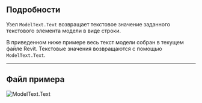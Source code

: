## Подробности
Узел `ModelText.Text` возвращает текстовое значение заданного текстового элемента модели в виде строки.

В приведенном ниже примере весь текст модели собран в текущем файле Revit. Текстовые значения возвращаются с помощью `ModelText.Text`.
___
## Файл примера

![ModelText.Text](./Revit.Elements.ModelText.Text_img.jpg)
